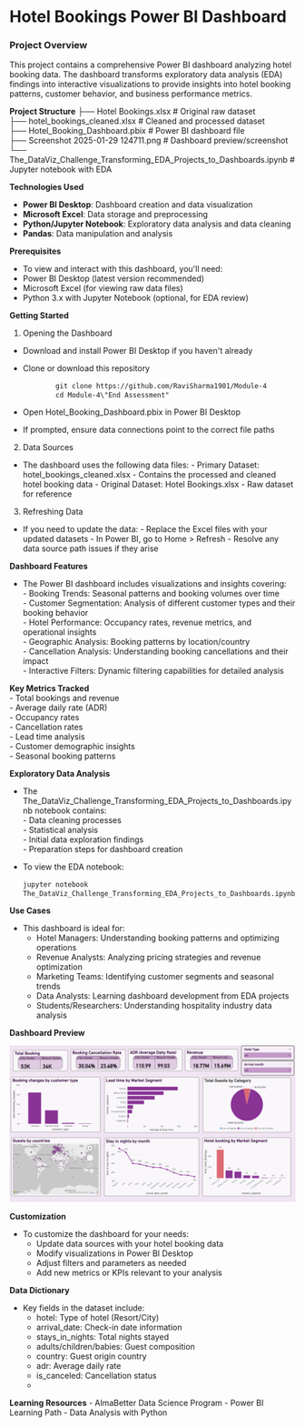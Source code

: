 # Hotel Bookings Power BI Dashboard
### Project Overview

This project contains a comprehensive Power BI dashboard analyzing hotel booking data.
The dashboard transforms exploratory data analysis (EDA) findings into interactive visualizations to
provide insights into hotel booking patterns, customer behavior, and business performance metrics.

__Project Structure__
├── Hotel Bookings.xlsx                   # Original raw dataset    
├── hotel_bookings_cleaned.xlsx           # Cleaned and processed dataset    
├── Hotel_Booking_Dashboard.pbix          # Power BI dashboard file      
├── Screenshot 2025-01-29 124711.png      # Dashboard preview/screenshot    
└── The_DataViz_Challenge_Transforming_EDA_Projects_to_Dashboards.ipynb  # Jupyter notebook with EDA    

__Technologies Used__
- **Power BI Desktop**: Dashboard creation and data visualization    
- **Microsoft Excel**: Data storage and preprocessing      
- **Python/Jupyter Notebook**: Exploratory data analysis and data cleaning    
- **Pandas**: Data manipulation and analysis      

__Prerequisites__
- To view and interact with this dashboard, you'll need:
- Power BI Desktop (latest version recommended)
- Microsoft Excel (for viewing raw data files)
- Python 3.x with Jupyter Notebook (optional, for EDA review)

__Getting Started__
1. Opening the Dashboard   
- Download and install Power BI Desktop if you haven't already
- Clone or download this repository
  
              git clone https://github.com/RaviSharma1901/Module-4    
              cd Module-4\"End Assessment"
  
- Open Hotel_Booking_Dashboard.pbix in Power BI Desktop
- If prompted, ensure data connections point to the correct file paths

2. Data Sources
- The dashboard uses the following data files:
      - Primary Dataset: hotel_bookings_cleaned.xlsx - Contains the processed and cleaned hotel booking data
      - Original Dataset: Hotel Bookings.xlsx - Raw dataset for reference

3. Refreshing Data
- If you need to update the data:
      - Replace the Excel files with your updated datasets
      - In Power BI, go to Home > Refresh
      - Resolve any data source path issues if they arise

__Dashboard Features__      
- The Power BI dashboard includes visualizations and insights covering:      
       - Booking Trends: Seasonal patterns and booking volumes over time      
       - Customer Segmentation: Analysis of different customer types and their booking behavior      
       - Hotel Performance: Occupancy rates, revenue metrics, and operational insights      
       - Geographic Analysis: Booking patterns by location/country      
       - Cancellation Analysis: Understanding booking cancellations and their impact      
       - Interactive Filters: Dynamic filtering capabilities for detailed analysis      

__Key Metrics Tracked__            
       - Total bookings and revenue      
       - Average daily rate (ADR)            
       - Occupancy rates      
       - Cancellation rates      
       - Lead time analysis      
       - Customer demographic insights      
       - Seasonal booking patterns      

__Exploratory Data Analysis__      
- The The_DataViz_Challenge_Transforming_EDA_Projects_to_Dashboards.ipynb notebook contains:      
       - Data cleaning processes      
       - Statistical analysis      
       - Initial data exploration findings      
       - Preparation steps for dashboard creation      
- To view the EDA notebook:      

      jupyter notebook The_DataViz_Challenge_Transforming_EDA_Projects_to_Dashboards.ipynb

__Use Cases__
- This dashboard is ideal for:
    - Hotel Managers: Understanding booking patterns and optimizing operations
    - Revenue Analysts: Analyzing pricing strategies and revenue optimization
    - Marketing Teams: Identifying customer segments and seasonal trends
    - Data Analysts: Learning dashboard development from EDA projects
    - Students/Researchers: Understanding hospitality industry data analysis

__Dashboard Preview__

![Dashboard Preview](https://github.com/RaviSharma1901/Module-4/blob/main/End%20Assessment/Screenshot%202025-01-29%20124711.png)

__Customization__
- To customize the dashboard for your needs:
    - Update data sources with your hotel booking data
    - Modify visualizations in Power BI Desktop
    - Adjust filters and parameters as needed
    - Add new metrics or KPIs relevant to your analysis

__Data Dictionary__
- Key fields in the dataset include:
    - hotel: Type of hotel (Resort/City)
    - arrival_date: Check-in date information
    - stays_in_nights: Total nights stayed
    - adults/children/babies: Guest composition
    - country: Guest origin country
    - adr: Average daily rate
    - is_canceled: Cancellation status
    - 
__Learning Resources__
    - AlmaBetter Data Science Program
    - Power BI Learning Path
    - Data Analysis with Python

